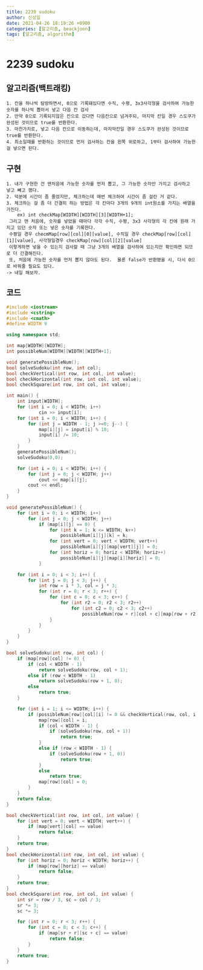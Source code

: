 ```yaml
---
title: 2239 sudoku
author: 신성일
date: 2021-04-26 18:19:26 +0900
categories: [알고리즘, beackjoon]
tags: [알고리즘, algorithm]
---
```


# 2239 sudoku

## 알고리즘(백트래킹)

    1. 칸을 하나씩 탐방하면서, 0으로 기록돼있다면 수직, 수평, 3x3사각형을 검사하여 가능한 숫자를 하나씩 뽑아서 넣고 다음 칸 검사
    2. 만약 0으로 기록되지않은 칸으로 갔다면 다음칸으로 넘겨주되, 마지막 칸일 경우 스도쿠가 완성된 것이므로 true를 반환한다.
    3. 마찬가지로, 넣고 다음 칸으로 이동하는데, 마지막칸일 경우 스도쿠가 완성된 것이므로 true를 반환한다.
    4. 최소일때를 반환하는 것이므로 먼저 검사하는 칸을 왼쪽 위로하고, 1부터 검사하여 가능한 걸 넣으면 된다.

## 구현

    1. 내가 구현한 건 맨처음에 가능한 숫자를 먼저 뽑고, 그 가능한 숫자만 가지고 검사하고 넣고 빼고 했다.
    2. 덕분에 시간이 좀 줄었지만, 체크하는데 매번 체크하여 시간이 좀 걸린 거 같다.
    3. 체크하는 걸 좀 더 간결히 하는 방법은 각 칸마다 3개의 9개의 int원소를 가지는 배열을 가진다.
    	ex) int checkMap[WIDTH][WIDTH][3][WIDTH+1];
     그리고 맨 처음에, 숫자를 넣었을 때마다 각각 수직, 수평, 3x3 사각형의 각 칸에 원래 가지고 있던 숫자 또는 넣은 숫자를 기록한다.
     수평일 경우 checmMap[row][col][0][value], 수직일 경우 checkMap[row][col][1][value], 사각형일경우 checkMap[row][col][2][value]
     이렇게하면 넣을 수 있는지 검사할 때 그냥 3개의 배열을 검사하여 있는지만 확인하면 되므로 더 간결해진다.
     또, 처음에 가능한 숫자를 먼저 뽑지 않아도 된다.  물론 false가 반환됐을 시, 다시 0으로 바꿔줄 필요도 있다.
    -> 내일 해보자.

## 코드

```cpp
#include <iostream>
#include <cstring>
#include <cmath>
#define WIDTH 9

using namespace std;

int map[WIDTH][WIDTH];
int possibleNum[WIDTH][WIDTH][WIDTH+1];

void generatePossibleNum();
bool solveSudoku(int row, int col);
bool checkVertical(int row, int col, int value);
bool checkHorizontal(int row, int col, int value);
bool checkSquare(int row, int col, int value);

int main() {
	int input[WIDTH];
	for (int i = 0; i < WIDTH; i++)
			cin >> input[i];
	for (int i = 0; i < WIDTH; i++) {
		for (int j = WIDTH - 1; j >=0; j--) {
			map[i][j] = input[i] % 10;
			input[i] /= 10;
		}
	}
	generatePossibleNum();
	solveSudoku(0,0);

	for (int i = 0; i < WIDTH; i++) {
		for (int j = 0; j < WIDTH; j++)
			cout << map[i][j];
		cout << endl;
	}
}

void generatePossibleNum() {
	for (int i = 0; i < WIDTH; i++)
		for (int j = 0; j < WIDTH; j++)
			if (map[i][j] == 0) {
				for (int k = 1; k <= WIDTH; k++)
					possibleNum[i][j][k] = k;
				for (int vert = 0; vert < WIDTH; vert++)
					possibleNum[i][j][map[vert][j]] = 0;
				for (int horiz = 0; horiz < WIDTH; horiz++)
					possibleNum[i][j][map[i][horiz]] = 0;
			}

	for (int i = 0; i < 3; i++) {
		for (int j = 0; j < 3; j++) {
			int row = i * 3, col = j * 3;
			for (int r = 0; r < 3; r++) {
				for (int c = 0; c < 3; c++) {
					for (int r2 = 0; r2 < 3; r2++)
						for (int c2 = 0; c2 < 3; c2++)
							possibleNum[row + r][col + c][map[row + r2][col + c2]] = 0;
				}
			}
		}
	}
}

bool solveSudoku(int row, int col) {
	if (map[row][col] != 0) {
		if (col < WIDTH - 1)
			return solveSudoku(row, col + 1);
		else if (row < WIDTH - 1)
			return solveSudoku(row + 1, 0);
		else
			return true;
	}

	for (int i = 1; i <= WIDTH; i++) {
		if (possibleNum[row][col][i] != 0 && checkVertical(row, col, i) && checkHorizontal(row, col, i) && checkSquare(row, col, i)) {
			map[row][col] = i;
			if (col < WIDTH - 1) {
				if (solveSudoku(row, col + 1))
					return true;
			}
			else if (row < WIDTH - 1) {
				if (solveSudoku(row + 1, 0))
					return true;
			}
			else
				return true;
			map[row][col] = 0;
		}
	}
	return false;
}

bool checkVertical(int row, int col, int value) {
	for (int vert = 0; vert < WIDTH; vert++) {
		if (map[vert][col] == value)
			return false;
	}
	return true;
}
bool checkHorizontal(int row, int col, int value) {
	for (int horiz = 0; horiz < WIDTH; horiz++) {
		if (map[row][horiz] == value)
			return false;
	}
	return true;
}
bool checkSquare(int row, int col, int value) {
	int sr = row / 3, sc = col / 3;
	sr *= 3;
	sc *= 3;

	for (int r = 0; r < 3; r++) {
		for (int c = 0; c < 3; c++) {
			if (map[sr + r][sc + c] == value)
				return false;
		}
	}
	return true;
}
```
